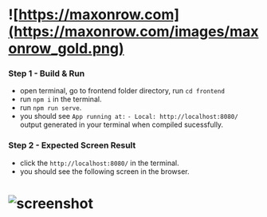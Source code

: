 # ![https://maxonrow.com](https://maxonrow.com/images/maxonrow_gold.png)

### Step 1 - Build & Run

- open terminal, go to frontend folder directory, run `cd frontend`
- run `npm i` in the terminal.
- run `npm run serve`.
- you should see 
  `App running at:`
  `- Local: http://localhost:8080/ ` output generated in your terminal when compiled sucessfully.

### Step 2 - Expected Screen Result

- click the `http://localhost:8080/` in the terminal.
- you should see the following screen in the browser.

# ![screenshot](https://github.com/maxonrow/challenge-credential/blob/development/frontend/Screenshot.png)
